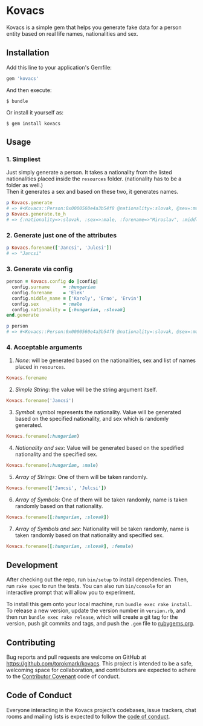 # Kovacs

Kovacs is a simple gem that helps you generate fake data for a person entity based on real life names, nationalities and sex.

## Installation

Add this line to your application's Gemfile:

```ruby
gem 'kovacs'
```

And then execute:

    $ bundle

Or install it yourself as:

    $ gem install kovacs

## Usage

### 1. Simpliest

Just simply generate a person. It takes a nationality from the listed nationalities placed inside the `resources` folder. (nationality has to be a folder as well.)  
Then it generates a sex and based on these two, it generates names.

```ruby
p Kovacs.generate
# => #<Kovacs::Person:0x0000560e4a3b54f8 @nationality=:slovak, @sex=:male, @forename="Elek", @middle_name="Erno", @surname="Toth">
p Kovacs.generate.to_h
# => {:nationality=>:slovak, :sex=>:male, :forename=>"Miroslav", :middle_name=>"Jan", :surname=>"Cvikota"} 
```

### 2. Generate just one of the attributes

```ruby
p Kovacs.forename(['Jancsi', 'Julcsi'])
# => "Jancsi" 
```

### 3. Generate via config

```ruby
person = Kovacs.config do |config|
  config.surname     = :hungarian
  config.forename    = 'Elek'
  config.middle_name = ['Karoly', 'Erno', 'Ervin']
  config.sex         = :male
  config.nationality = [:hungarian, :slovak]
end.generate

p person
# => #<Kovacs::Person:0x0000560e4a3b54f8 @nationality=:slovak, @sex=:male, @forename="Elek", @middle_name="Erno", @surname="Toth"> 
```

### 4. Acceptable arguments

1. *None*: will be generated based on the nationalities, sex and list of names placed in `resources`.

```ruby
Kovacs.forename
```

2. *Simple String*: the value will be the string argument itself.

```ruby
Kovacs.forename('Jancsi')
```

3. *Symbol*: symbol represents the nationality. Value will be generated based on the specified nationality, and sex which is randomly generated.

```ruby
Kovacs.forename(:hungarian)
```

4. *Nationality and sex*: Value will be generated based on the spedified nationality and the specified sex.

```ruby
Kovacs.forename(:hungarian, :male)
```

5. *Array of Strings*: One of them will be taken randomly.

```ruby
Kovacs.forename(['Jancsi', 'Julcsi'])
```

6. *Array of Symbols*: One of them will be taken randomly, name is taken randomly based on that nationality.

```ruby
Kovacs.forename([:hungarian, :slovak])
```

7. *Array of Symbols and sex*: Nationality will be taken randomly, name is taken randomly based on that nationality and specified sex. 

```ruby
Kovacs.forename([:hungarian, :slovak], :female)
```

## Development

After checking out the repo, run `bin/setup` to install dependencies. Then, run `rake spec` to run the tests. You can also run `bin/console` for an interactive prompt that will allow you to experiment.

To install this gem onto your local machine, run `bundle exec rake install`. To release a new version, update the version number in `version.rb`, and then run `bundle exec rake release`, which will create a git tag for the version, push git commits and tags, and push the `.gem` file to [rubygems.org](https://rubygems.org).

## Contributing

Bug reports and pull requests are welcome on GitHub at https://github.com/torokmark/kovacs. This project is intended to be a safe, welcoming space for collaboration, and contributors are expected to adhere to the [Contributor Covenant](http://contributor-covenant.org) code of conduct.

## Code of Conduct

Everyone interacting in the Kovacs project’s codebases, issue trackers, chat rooms and mailing lists is expected to follow the [code of conduct](https://github.com/torokmark/kovacs/blob/master/CODE_OF_CONDUCT.md).
